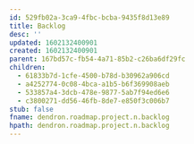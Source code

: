 ```yaml
---
id: 529fb02a-3ca9-4fbc-bcba-9435f8d13e89
title: Backlog
desc: ''
updated: 1602132400901
created: 1602132400901
parent: 167bd57c-fb54-4a71-85b2-c26ba6df29fc
children:
  - 61833b7d-1cfe-4500-b78d-b30962a906cd
  - a4252774-0c08-4bca-a1b5-b6f369908aeb
  - 533857a4-3dcb-478e-9877-5ab7f94ed6e6
  - c3800271-dd56-46fb-8de7-e850f3c006b7
stub: false
fname: dendron.roadmap.project.n.backlog
hpath: dendron.roadmap.project.n.backlog
---
```



